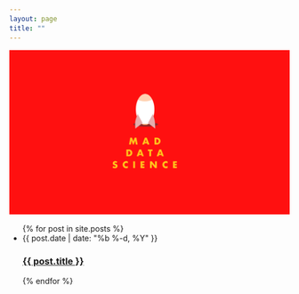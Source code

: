 ```yaml
---
layout: page
title: ""
---
```


![plot1](../public/mds.png)

<ul class="post">
  {% for post in site.posts %}
    <li>
      <span class="post-date post-date-home">{{ post.date | date: "%b %-d, %Y" }}</span>
      <h3>
        <a class="post-link" href="{{ post.url | prepend: site.baseurl }}">{{ post.title }}</a>
      </h3>
    </li>
  {% endfor %}
</ul>
